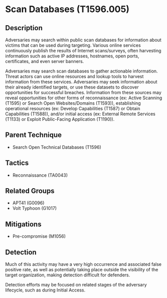# Scan Databases (T1596.005)

## Description
Adversaries may search within public scan databases for information about victims that can be used during targeting. Various online services continuously publish the results of Internet scans/surveys, often harvesting information such as active IP addresses, hostnames, open ports, certificates, and even server banners.

Adversaries may search scan databases to gather actionable information. Threat actors can use online resources and lookup tools to harvest information from these services. Adversaries may seek information about their already identified targets, or use these datasets to discover opportunities for successful breaches. Information from these sources may reveal opportunities for other forms of reconnaissance (ex: Active Scanning (T1595) or Search Open Websites/Domains (T1593)), establishing operational resources (ex: Develop Capabilities (T1587) or Obtain Capabilities (T1588)), and/or initial access (ex: External Remote Services (T1133) or Exploit Public-Facing Application (T1190)).

## Parent Technique
- Search Open Technical Databases (T1596)

## Tactics
- Reconnaissance (TA0043)

## Related Groups
- APT41 (G0096)
- Volt Typhoon (G1017)

## Mitigations
- Pre-compromise (M1056)

## Detection
Much of this activity may have a very high occurrence and associated false positive rate, as well as potentially taking place outside the visibility of the target organization, making detection difficult for defenders.

Detection efforts may be focused on related stages of the adversary lifecycle, such as during Initial Access.

